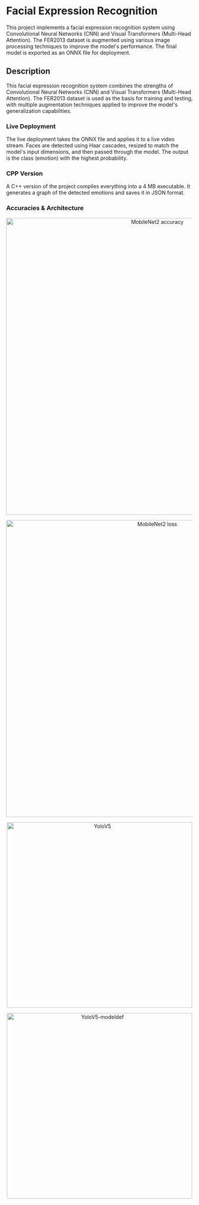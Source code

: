 # Facial Expression Recognition

This project implements a facial expression recognition system using Convolutional Neural Networks (CNN) and Visual Transformers (Multi-Head Attention). The FER2013 dataset is augmented using various image processing techniques to improve the model's performance. The final model is exported as an ONNX file for deployment.

## Description
This facial expression recognition system combines the strengths of Convolutional Neural Networks (CNN) and Visual Transformers (Multi-Head Attention). The FER2013 dataset is used as the basis for training and testing, with multiple augmentation techniques applied to improve the model's generalization capabilities.

### Live Deployment

The live deployment takes the ONNX file and applies it to a live video stream. Faces are detected using Haar cascades, resized to match the model's input dimensions, and then passed through the model. The output is the class (emotion) with the highest probability.

### CPP Version

A C++ version of the project compiles everything into a 4 MB executable. It generates a graph of the detected emotions and saves it in JSON format.

### Accuracies & Architecture

<p align="center">
  <img src="Accuracy&LossMaps/accuracy_graph_Adam.png" alt="MobileNet2 accuracy" width="800" />
</p>
<p align="center">
  <img src="Accuracy&LossMaps/loss_graph_Adam.png" alt="MobileNet2 loss" width="800" />
</p>

<p align="center">
  <img src="Accuracy&LossMaps/YoloV5.jpg" alt="YoloV5" width="500" />
</p>
<p align="center">
  <img src="Accuracy&LossMaps/YoloV5-modeldef.jpg" alt="YoloV5-modeldef" width="500" />
</p>
